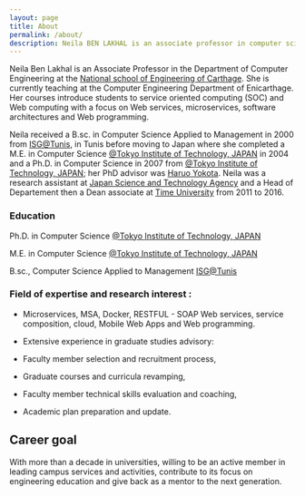 ```yaml
---
layout: page
title: About
permalink: /about/
description: Neila BEN LAKHAL is an associate professor in computer science graduated from Tokyo Institute of technology
---
```


Neila Ben Lakhal is an Associate Professor in the Department of Computer Engineering at the [National school of Engineering of Carthage](http://www.enicarthage.rnu.tn). She is currently teaching at the Computer Engineering Department of Enicarthage. Her courses introduce students to service oriented computing (SOC) and Web computing with a focus on Web services, microservices, software architectures and Web programming.


Neila received a B.sc. in Computer Science Applied to Management in 2000 from [ISG@Tunis](http://www.isg.rnu.tn/), in Tunis before moving to Japan where she completed a M.E. in Computer Science [@Tokyo Institute of Technology, JAPAN](https://www.titech.ac.jp/english/) in 2004 and a Ph.D. in Computer Science in 2007 from [@Tokyo Institute of Technology, JAPAN](https://www.titech.ac.jp/english/);  her PhD advisor was [Haruo Yokota](http://yokota-www.cs.titech.ac.jp/~yokota/). Neila was a research assistant at [Japan Science and Technology Agency](https://www.jst.go.jp/EN/) and a Head of Departement then a Dean associate at [Time University](https://www.linkedin.com/school/time-universit%C3%A9/) from 2011 to 2016.

### Education

Ph.D. in Computer Science [@Tokyo Institute of Technology, JAPAN](https://www.titech.ac.jp/english/)

M.E. in Computer Science [@Tokyo Institute of Technology, JAPAN](https://www.titech.ac.jp/english/)

B.sc., Computer Science Applied to Management [ISG@Tunis](http://www.isg.rnu.tn/)

### Field of expertise and research interest : 

* Microservices, MSA, Docker, RESTFUL - SOAP Web services, service composition, cloud, Mobile Web Apps and Web programming.

* Extensive experience in graduate studies advisory:

* Faculty member selection and recruitment process,

* Graduate courses and curricula revamping,

* Faculty member technical skills evaluation and coaching,

* Academic plan preparation and update.

## Career goal

With more than a decade in universities, willing to be an active member in leading campus services and activities, contribute to its focus on engineering education and give back as a mentor to the next generation.



